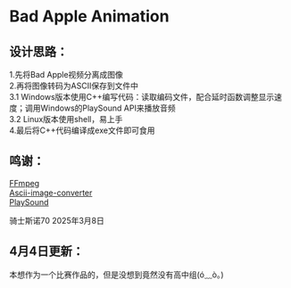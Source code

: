 # Bad Apple Animation  

## 设计思路：
1.先将Bad Apple视频分离成图像  
2.再将图像转码为ASCII保存到文件中  
3.1 Windows版本使用C++编写代码：读取编码文件，配合延时函数调整显示速度；调用Windows的PlaySound API来播放音频  
3.2 Linux版本使用shell，易上手  
4.最后将C++代码编译成exe文件即可食用  

## 鸣谢：
[FFmpeg](https://ffmpeg.org/)  
[Ascii-image-converter](https://github.com/TheZoraiz/ascii-image-converter)  
[PlaySound](https://learn.microsoft.com/zh-cn/windows/win32/multimedia/using-playsound-to-play-system-sounds)  

骑士斯诺70 2025年3月8日  

## 4月4日更新：
本想作为一个比赛作品的，但是没想到竟然没有高中组(ó﹏ò｡)

